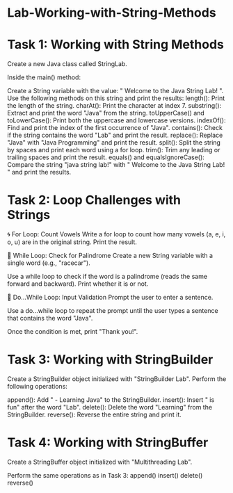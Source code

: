 # Lab-Working-with-String-Methods

# Task 1: Working with String Methods
Create a new Java class called StringLab.

Inside the main() method:

Create a String variable with the value: " Welcome to the Java String Lab! ".
Use the following methods on this string and print the results:
length(): Print the length of the string.
charAt(): Print the character at index 7.
substring(): Extract and print the word "Java" from the string.
toUpperCase() and toLowerCase(): Print both the uppercase and lowercase versions.
indexOf(): Find and print the index of the first occurrence of "Java".
contains(): Check if the string contains the word "Lab" and print the result.
replace(): Replace "Java" with "Java Programming" and print the result.
split(): Split the string by spaces and print each word using a for loop.
trim(): Trim any leading or trailing spaces and print the result.
equals() and equalsIgnoreCase(): Compare the string "java string lab!" with " Welcome to the Java String Lab! " and print the results.

# Task 2: Loop Challenges with Strings
🌀 For Loop: Count Vowels
Write a for loop to count how many vowels (a, e, i, o, u) are in the original string. Print the result.

🔁 While Loop: Check for Palindrome
Create a new String variable with a single word (e.g., "racecar").

Use a while loop to check if the word is a palindrome (reads the same forward and backward). Print whether it is or not.

🔂 Do...While Loop: Input Validation
Prompt the user to enter a sentence.

Use a do...while loop to repeat the prompt until the user types a sentence that contains the word "Java".

Once the condition is met, print "Thank you!".

# Task 3: Working with StringBuilder
Create a StringBuilder object initialized with "StringBuilder Lab". Perform the following operations:

append(): Add " - Learning Java" to the StringBuilder.
insert(): Insert " is fun" after the word "Lab".
delete(): Delete the word "Learning" from the StringBuilder.
reverse(): Reverse the entire string and print it.

# Task 4: Working with StringBuffer
Create a StringBuffer object initialized with "Multithreading Lab".

Perform the same operations as in Task 3:
                    append()
                    insert()
                    delete()
                    reverse()